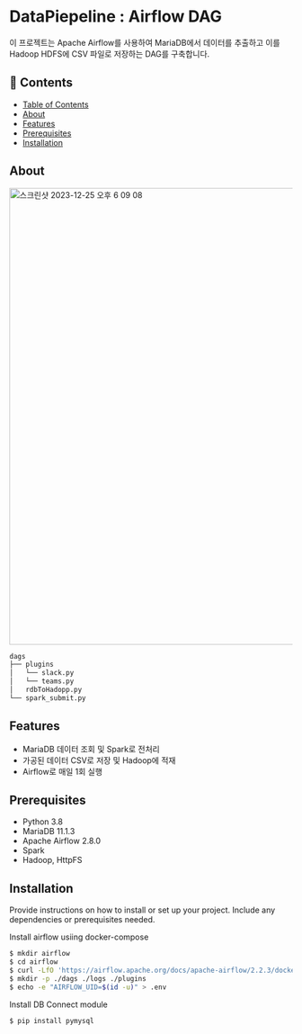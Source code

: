 # DataPiepeline : Airflow DAG

이 프로젝트는 Apache Airflow를 사용하여 MariaDB에서 데이터를 추출하고 이를 Hadoop HDFS에 CSV 파일로 저장하는 DAG를 구축합니다.

## :bookmark_tabs: Contents

- [Table of Contents](#table-of-contents)
- [About](#about)
- [Features](#Features)
- [Prerequisites](#Prerequisites)
- [Installation](#installation)

## About
<img width="812" alt="스크린샷 2023-12-25 오후 6 09 08" src="https://github.com/hyunsoo2936/Data-engineering-shop/assets/69141658/d3c08147-f821-4775-84cf-fd769b8fc148">

```bash
dags
├── plugins
│   └── slack.py
│   └── teams.py
│   rdbToHadopp.py
└── spark_submit.py
```

## Features
- MariaDB 데이터 조회 및 Spark로 전처리
- 가공된 데이터 CSV로 저장 및 Hadoop에 적재
- Airflow로 매일 1회 실행

## Prerequisites
- Python 3.8
- MariaDB 11.1.3 
- Apache Airflow 2.8.0
- Spark
- Hadoop, HttpFS 

## Installation

Provide instructions on how to install or set up your project. Include any dependencies or prerequisites needed.

Install airflow usiing docker-compose
```bash
$ mkdir airflow
$ cd airflow
$ curl -LfO 'https://airflow.apache.org/docs/apache-airflow/2.2.3/docker-compose.yaml'
$ mkdir -p ./dags ./logs ./plugins
$ echo -e "AIRFLOW_UID=$(id -u)" > .env
```

Install DB Connect module 
```bash
$ pip install pymysql  
```
